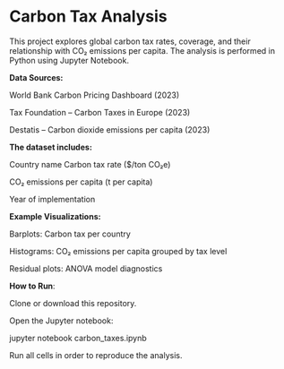 # Carbon Tax Analysis

This project explores global carbon tax rates, coverage, and their relationship with CO₂ emissions per capita. The analysis is performed in Python using Jupyter Notebook.

**Data Sources:**

World Bank Carbon Pricing Dashboard (2023)

Tax Foundation – Carbon Taxes in Europe (2023)

Destatis – Carbon dioxide emissions per capita (2023)

**The dataset includes:**

Country name
Carbon tax rate ($/ton CO₂e)

CO₂ emissions per capita (t per capita)

Year of implementation

**Example Visualizations:**

Barplots: Carbon tax per country

Histograms: CO₂ emissions per capita grouped by tax level

Residual plots: ANOVA model diagnostics

**How to Run**:

Clone or download this repository.

Open the Jupyter notebook:

jupyter notebook carbon_taxes.ipynb


Run all cells in order to reproduce the analysis.
